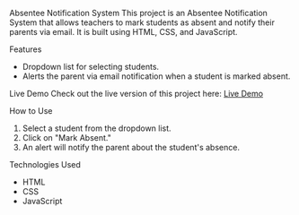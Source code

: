 Absentee Notification System
This project is an Absentee Notification System that allows teachers to mark students as absent and notify their parents via email. It is built using HTML, CSS, and JavaScript.

Features
- Dropdown list for selecting students.
- Alerts the parent via email notification when a student is marked absent.

Live Demo
Check out the live version of this project here: [Live Demo](https://hareni31.github.io/absent-notification-fd/)

How to Use
1. Select a student from the dropdown list.
2. Click on "Mark Absent."
3. An alert will notify the parent about the student's absence.

Technologies Used
- HTML
- CSS
- JavaScript


